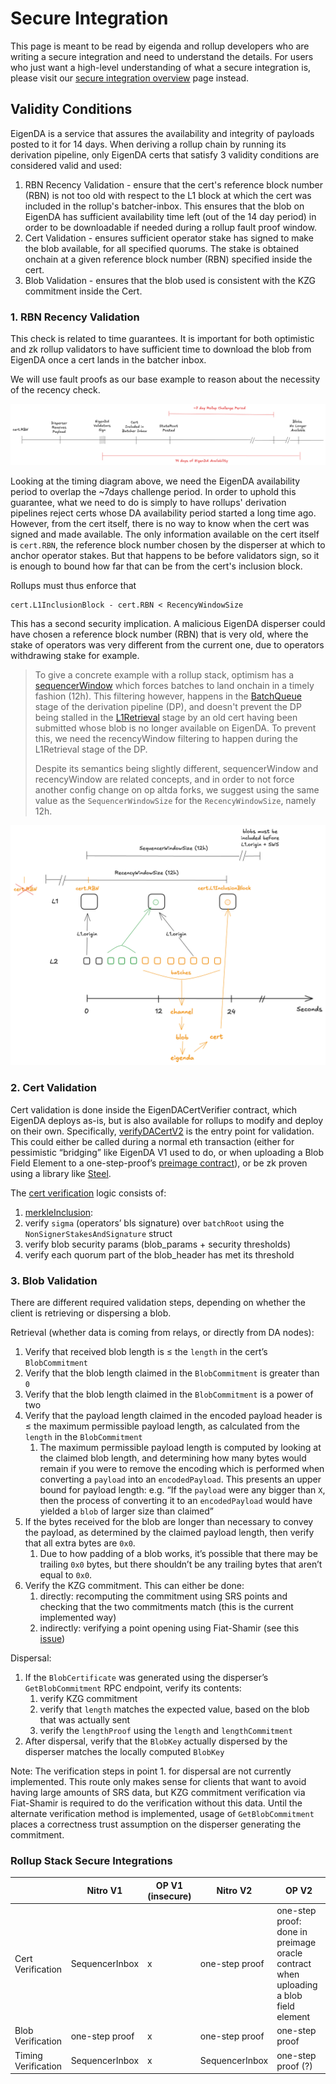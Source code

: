 # Secure Integration

This page is meant to be read by eigenda and rollup developers who are writing a secure integration and need to understand the details. For users who just want a high-level understanding of what a secure integration is, please visit our [secure integration overview](https://docs.eigenda.xyz/integrations-guides/rollup-guides/integrations-overview) page instead.

## Validity Conditions

EigenDA is a service that assures the availability and integrity of payloads posted to it for 14 days.
When deriving a rollup chain by running its derivation pipeline, only EigenDA certs that satisfy 3 validity conditions are considered valid and used:
1. RBN Recency Validation - ensure that the cert's reference block number (RBN) is not too old with respect to the L1 block at which the cert was included in the rollup's batcher-inbox. This ensures that the blob on EigenDA has sufficient availability time left (out of the 14 day period) in order to be downloadable if needed during a rollup fault proof window.
2. Cert Validation - ensures sufficient operator stake has signed to make the blob available, for all specified quorums. The stake is obtained onchain at a given reference block number (RBN) specified inside the cert.
3. Blob Validation - ensures that the blob used is consistent with the KZG commitment inside the Cert.

### 1. RBN Recency Validation

This check is related to time guarantees. It is important for both optimistic and zk rollup validators to have sufficient time to download the blob from EigenDA once a cert lands in the batcher inbox. 

We will use fault proofs as our base example to reason about the necessity of the recency check.

![](../../assets/integration/recency-window-timeline.png)

Looking at the timing diagram above, we need the EigenDA availability period to overlap the ~7days challenge period. In order to uphold this guarantee, what we need to do is simply to have rollups' derivation pipelines reject certs whose DA availability period started a long time ago. However, from the cert itself, there is no way to know when the cert was signed and made available. The only information available on the cert itself is `cert.RBN`, the reference block number chosen by the disperser at which to anchor operator stakes. But that happens to be before validators sign, so it is enough to bound how far that can be from the cert's inclusion block.

Rollups must thus enforce that
```
cert.L1InclusionBlock - cert.RBN < RecencyWindowSize
```

This has a second security implication. A malicious EigenDA disperser could have chosen a reference block number (RBN) that is very old, where the stake of operators was very different from the current one, due to operators withdrawing stake for example.

> To give a concrete example with a rollup stack, optimism has a [sequencerWindow](https://docs.optimism.io/stack/rollup/derivation-pipeline#sequencer-window) which forces batches to land onchain in a timely fashion (12h). This filtering however, happens in the [BatchQueue](https://specs.optimism.io/protocol/derivation.html#batch-queue) stage of the derivation pipeline (DP), and doesn't prevent the DP being stalled in the [L1Retrieval](https://specs.optimism.io/protocol/derivation.html#l1-retrieval) stage by an old cert having been submitted whose blob is no longer available on EigenDA. To prevent this, we need the recencyWindow filtering to happen during the L1Retrieval stage of the DP.
>
> Despite its semantics being slightly different, sequencerWindow and recencyWindow are related concepts, and in order to not force another config change on op altda forks, we suggest using the same value as the `SequencerWindowSize` for the `RecencyWindowSize`, namely 12h.

![](../../assets/integration/cert-rbn-recency-window.png)


### 2. Cert Validation

Cert validation is done inside the EigenDACertVerifier contract, which EigenDA deploys as-is, but is also available for rollups to modify and deploy on their own. Specifically, [verifyDACertV2](https://github.com/Layr-Labs/eigenda/blob/ee092f345dfbc37fce3c02f99a756ff446c5864a/contracts/src/periphery/cert/v2/EigenDACertVerifierV2.sol#L72) is the entry point for validation. This could either be called during a normal eth transaction (either for pessimistic “bridging” like EigenDA V1 used to do, or when uploading a Blob Field Element to a one-step-proof’s [preimage contract](https://specs.optimism.io/fault-proof/index.html#pre-image-oracle)), or be zk proven using a library like [Steel](https://github.com/risc0/risc0-ethereum/blob/main/crates/steel/docs/what-is-steel.md).

The [cert verification](https://github.com/Layr-Labs/eigenda/blob/ee092f345dfbc37fce3c02f99a756ff446c5864a/contracts/src/periphery/cert/v2/EigenDACertVerificationV2Lib.sol#L122) logic consists of:

1. [merkleInclusion](https://github.com/Layr-Labs/eigenda/blob/ee092f345dfbc37fce3c02f99a756ff446c5864a/contracts/src/periphery/cert/v2/EigenDACertVerificationV2Lib.sol#L132): 
2. verify `sigma` (operators’ bls signature) over `batchRoot` using the `NonSignerStakesAndSignature` struct
3. verify blob security params (blob_params + security thresholds)
4. verify each quorum part of the blob_header has met its threshold

### 3. Blob Validation

There are different required validation steps, depending on whether the client is retrieving or dispersing a blob.

Retrieval (whether data is coming from relays, or directly from DA nodes):

1. Verify that received blob length is ≤ the `length` in the cert’s `BlobCommitment`
2. Verify that the blob length claimed in the `BlobCommitment` is greater than `0`
3. Verify that the blob length claimed in the `BlobCommitment` is a power of two
4. Verify that the payload length claimed in the encoded payload header is ≤ the maximum permissible payload length, as calculated from the `length` in the `BlobCommitment`
    1. The maximum permissible payload length is computed by looking at the claimed blob length, and determining how many bytes would remain if you were to remove the encoding which is performed when converting a `payload` into an `encodedPayload`. This presents an upper bound for payload length: e.g. “If the `payload` were any bigger than `X`, then the process of converting it to an `encodedPayload` would have yielded a `blob` of larger size than claimed”
5. If the bytes received for the blob are longer than necessary to convey the payload, as determined by the claimed payload length, then verify that all extra bytes are `0x0`.
    1. Due to how padding of a blob works, it’s possible that there may be trailing `0x0` bytes, but there shouldn’t be any trailing bytes that aren’t equal to `0x0`.
6. Verify the KZG commitment. This can either be done:
    1. directly: recomputing the commitment using SRS points and checking that the two commitments match (this is the current implemented way)
    2. indirectly: verifying a point opening using Fiat-Shamir (see this [issue](https://github.com/Layr-Labs/eigenda/issues/1037))

Dispersal:

1. If the `BlobCertificate` was generated using the disperser’s `GetBlobCommitment` RPC endpoint, verify its contents:
    1. verify KZG commitment
    2. verify that `length` matches the expected value, based on the blob that was actually sent
    3. verify the `lengthProof` using the `length` and `lengthCommitment`
2. After dispersal, verify that the `BlobKey` actually dispersed by the disperser matches the locally computed `BlobKey`

Note: The verification steps in point 1. for dispersal are not currently implemented. This route only makes sense for clients that want to avoid having large amounts of SRS data, but KZG commitment verification via Fiat-Shamir is required to do the verification without this data. Until the alternate verification method is implemented, usage of `GetBlobCommitment` places a correctness trust assumption on the disperser generating the commitment.

### Rollup Stack Secure Integrations

|                     | Nitro V1       | OP V1 (insecure) | Nitro V2       | OP V2                                                                                |
| ------------------- | -------------- | ---------------- | -------------- | ------------------------------------------------------------------------------------ |
| Cert Verification   | SequencerInbox | x                | one-step proof | one-step proof: done in preimage oracle contract when uploading a blob field element |
| Blob Verification   | one-step proof | x                | one-step proof | one-step proof                                                                       |
| Timing Verification | SequencerInbox | x                | SequencerInbox | one-step proof (?)                                                                   |